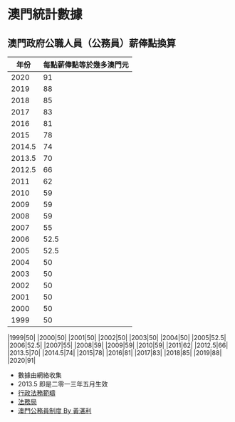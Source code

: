 # 澳門統計數據

## 澳門政府公職人員（公務員）薪俸點換算

|年份|每點薪俸點等於幾多澳門元|
|---|---|
|	2020	|	91	|
|	2019	|	88	|
|	2018	|	85	|
|	2017	|	83	|
|	2016	|	81	|
|	2015	|	78	|
|	2014.5	|	74	|
|	2013.5	|	70	|
|	2012.5	|	66	|
|	2011	|	62	|
|	2010	|	59	|
|	2009	|	59	|
|	2008	|	59	|
|	2007	|	55	|
|	2006	|	52.5	|
|	2005	|	52.5	|
|	2004	|	50	|
|	2003	|	50	|
|	2002	|	50	|
|	2001	|	50	|
|	2000	|	50	|
|	1999	|	50	|

|1999|50|
|2000|50|
|2001|50|
|2002|50|
|2003|50|
|2004|50|
|2005|52.5|
|2006|52.5|
|2007|55|
|2008|59|
|2009|59|
|2010|59|
|2011|62|
|2012.5|66|
|2013.5|70|
|2014.5|74|
|2015|78|
|2016|81|
|2017|83|
|2018|85|
|2019|88|
|2020|91|

* 數據由網絡收集
* 2013.5 即是二零一三年五月生效
* [行政法務範疇](https://www.gov.mo/zh-hant/wp-content/uploads/sites/4/2017/11/cn2009_aj.doc)
* [法務局](https://bo.io.gov.mo/bo/i/2005/15/lei01_cn.asp)
* [澳門公務員制度 By 黃湛利](https://books.google.com/books?id=zpMeBAAAQBAJ&pg=PA208&lpg=PA208&dq=%E6%BE%B3%E9%96%80%E6%94%BF%E5%BA%9C%E5%85%AC%E8%81%B7%E4%BA%BA%E5%93%A1%E8%96%AA%E4%BF%B8%E9%BB%9E55%E5%85%83&source=bl&ots=DNdgb8UKSV&sig=ACfU3U1nYviPKtJVqgrwmT6UihmhT2QDJQ&hl=en&sa=X&ved=2ahUKEwj16c-Ur53rAhUuE6YKHZuCCQoQ6AEwEnoECAoQAQ#v=onepage&q=%E6%BE%B3%E9%96%80%E6%94%BF%E5%BA%9C%E5%85%AC%E8%81%B7%E4%BA%BA%E5%93%A1%E8%96%AA%E4%BF%B8%E9%BB%9E55%E5%85%83&f=false)
